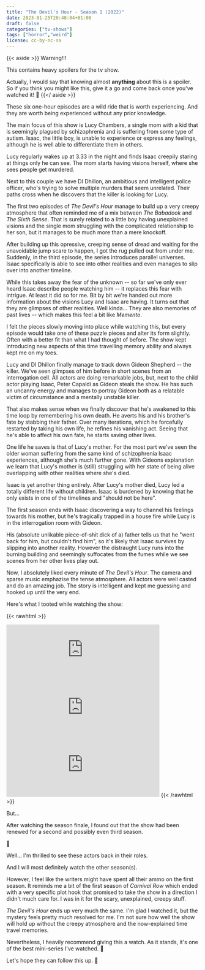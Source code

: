 ```yaml
---
title: "The Devil's Hour - Season 1 (2022)"
date: 2023-01-25T20:48:04+01:00
draft: false
categories: ["tv-shows"]
tags: ["horror","weird"]
license: cc-by-nc-sa
---
```


{{< aside >}}
Warning!!!

This contains heavy spoilers for the tv show.

Actually, I would say that knowing almost **anything** about this is a spoiler. So if you think you might like this, give it a go and come back once you've watched it! 🙂
{{</ aside >}}

These six one-hour episodes are a wild ride that is worth experiencing. And they are worth being experienced without any prior knowledge.

The main focus of this show is Lucy Chambers, a single mom with a kid that is seemingly plagued by schizophrenia and is suffering from some type of autism. Isaac, the little boy, is unable to experience or express any feelings, although he is well able to differentiate them in others.

Lucy regularly wakes up at 3.33 in the night and finds Isaac creepily staring at things only he can see. The mom starts having visions herself, where she sees people get murdered.

Next to this couple we have DI Dhillon, an ambitious and intelligent police officer, who's trying to solve multiple murders that seem unrelated. Their paths cross when he discovers that the killer is looking for Lucy.

The first two episodes of _The Devil's Hour_ manage to build up a very creepy atmosphere that often reminded me of a mix between _The Babadook_ and _The Sixth Sense_. That is surely related to a little boy having unexplained visions and the single mom struggling with the complicated relationship to her son, but it manages to be much more than a mere knockoff.

After building up this opressive, creeping sense of dread and waiting for the unavoidable jump scare to happen, I got the rug pulled out from under me. Suddenly, in the third episode, the series introduces parallel universes. Isaac specifically is able to see into other realities and even manages to slip over into another timeline.

While this takes away the fear of the unknown -- so far we've only ever heard Isaac describe people watching him -- it replaces this fear with intrigue. At least it did so for me. Bit by bit we're handed out more information about the visions Lucy and Isaac are having. It turns out that they are glimpses of other realities. Well kinda... They are also memories of past lives -- which makes this feel a bit like _Memento_.

I felt the pieces slowly moving into place while watching this, but every episode would take one of these puzzle pieces and alter its form slightly. Often with a better fit than what I had thought of before. The show kept introducing new aspects of this time travelling memory ability and always kept me on my toes.

Lucy and DI Dhillon finally manage to track down Gideon Shepherd -- the killer. We've seen glimpses of him before in short scenes from an interrogation cell. All actors are doing remarkable jobs, but, next to the child actor playing Isaac, Peter Capaldi as Gideon steals the show. He has such an uncanny energy and manages to portray Gideon both as a relatable victim of circumstance and a mentally unstable killer.

That also makes sense when we finally discover that he's awakened to this time loop by remembering his own death. He averts his and his brother's fate by stabbing their father. Over many iterations, which he forcefully restarted by taking his own life, he refines his vanishing act. Seeing that he's able to affect his own fate, he starts saving other lives.

One life he saves is that of Lucy's mother. For the most part we've seen the older woman suffering from the same kind of schizophrenia Isaac experiences, although she's much further gone. With Gideons explanation we learn that Lucy's mother is (still) struggling with her state of being alive overlapping with other realities where she's died.

Isaac is yet another thing entirely. After Lucy's mother died, Lucy led a totally different life without children. Isaac is burdened by knowing that he only exists in one of the timelines and "should not be here".

The first season ends with Isaac discovering a way to channel his feelings towards his mother, but he's tragically trapped in a house fire while Lucy is in the interrogation room with Gideon.

His (absolute unlikable piece-of-shit dick of a) father tells us that he "went back for him, but couldn't find him", so it's likely that Isaac survives by slipping into another reality. However the distraught Lucy runs into the burning building and seemingly suffocates from the fumes while we see scenes from her other lives play out.

Now, I absolutely liked every minute of _The Devil's Hour_. The camera and sparse music emphazise the tense atmosphere. All actors were well casted and do an amazing job. The story is intelligent and kept me guessing and hooked up until the very end.

Here's what I tooted while watching the show:

{{< rawhtml >}}
<iframe src="https://rollenspiel.social/@mforester/109706753678101019/embed" class="mastodon-embed" style="max-width: 100%; border: 0" width="400" allowfullscreen="allowfullscreen"></iframe><script src="https://rollenspiel.social/embed.js" async="async"></script>

<iframe src="https://rollenspiel.social/@mforester/109729195829224102/embed" class="mastodon-embed" style="max-width: 100%; border: 0" width="400" allowfullscreen="allowfullscreen"></iframe><script src="https://rollenspiel.social/embed.js" async="async"></script>

<iframe src="https://rollenspiel.social/@mforester/109735090720499196/embed" class="mastodon-embed" style="max-width: 100%; border: 0" width="400" allowfullscreen="allowfullscreen"></iframe><script src="https://rollenspiel.social/embed.js" async="async"></script>
{{< /rawhtml >}}

But...

After watching the season finale, I found out that the show had been renewed for a second and possibly even third season.

🫤

Well... I'm thrilled to see these actors back in their roles.

And I will most definitely watch the other season(s).

However, I feel like the writers might have spent all their ammo on the first season. It reminds me a bit of the first season of _Carnival Row_ which ended with a very specific plot hook that promised to take the show in a direction I didn't much care for. I was in it for the scary, unexplained, creepy stuff.

_The Devil's Hour_ ends up very much the same. I'm glad I watched it, but the mystery feels pretty much resolved for me. I'm not sure how well the show will hold up without the creepy atmosphere and the now-explained time travel memories.

Nevertheless, I heavily recommend giving this a watch. As it stands, it's one of the best mini-series I've watched. 🤩

Let's hope they can follow this up. 🚀
